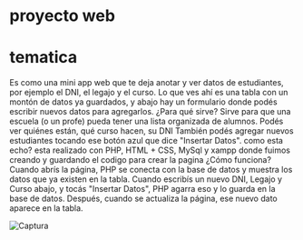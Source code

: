 # proyecto web
 # tematica
 Es como una mini app web que te deja anotar y ver datos de estudiantes, por ejemplo el DNI, el legajo y el curso. Lo que ves ahí es una tabla con un montón de datos ya guardados, y abajo hay un formulario donde podés escribir nuevos datos para agregarlos.
¿Para qué sirve? Sirve para que una escuela (o un profe) pueda tener una lista organizada de alumnos. Podés ver quiénes están, qué curso hacen, su DNI También podés agregar nuevos estudiantes tocando ese botón azul que dice "Insertar Datos".
como esta echo? esta realizado con PHP, HTML + CSS, MySql y xampp donde fuimos creando y guardando el codigo para crear la pagina
¿Cómo funciona?
Cuando abrís la página, PHP se conecta con la base de datos y muestra los datos que ya existen en la tabla.
Cuando escribís un nuevo DNI, Legajo y Curso abajo, y tocás "Insertar Datos", PHP agarra eso y lo guarda en la base de datos.
Después, cuando se actualiza la página, ese nuevo dato aparece en la tabla.

![Captura](https://github.com/user-attachments/assets/b279bca3-b2d2-4791-a768-58b726533f06)
